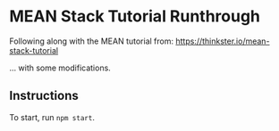 # MEAN Stack Tutorial Runthrough

Following along with the MEAN tutorial from:
https://thinkster.io/mean-stack-tutorial

... with some modifications.

## Instructions
To start, run `npm start`.
